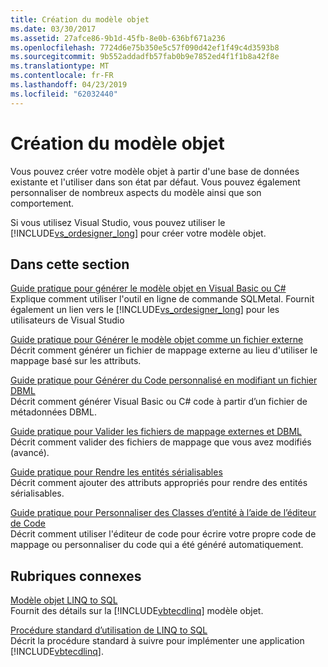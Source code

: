 ```yaml
---
title: Création du modèle objet
ms.date: 03/30/2017
ms.assetid: 27afce86-9b1d-45fb-8e0b-636bf671a236
ms.openlocfilehash: 7724d6e75b350e5c57f090d42ef1f49c4d3593b8
ms.sourcegitcommit: 9b552addadfb57fab0b9e7852ed4f1f1b8a42f8e
ms.translationtype: MT
ms.contentlocale: fr-FR
ms.lasthandoff: 04/23/2019
ms.locfileid: "62032440"
---
```

# <a name="creating-the-object-model"></a>Création du modèle objet
Vous pouvez créer votre modèle objet à partir d'une base de données existante et l'utiliser dans son état par défaut. Vous pouvez également personnaliser de nombreux aspects du modèle ainsi que son comportement.  
  
 Si vous utilisez Visual Studio, vous pouvez utiliser le [!INCLUDE[vs_ordesigner_long](../../../../../../includes/vs-ordesigner-long-md.md)] pour créer votre modèle objet.  
  
## <a name="in-this-section"></a>Dans cette section  
 [Guide pratique pour générer le modèle objet en Visual Basic ou C#](../../../../../../docs/framework/data/adonet/sql/linq/how-to-generate-the-object-model-in-visual-basic-or-csharp.md)  
 Explique comment utiliser l'outil en ligne de commande SQLMetal. Fournit également un lien vers le [!INCLUDE[vs_ordesigner_long](../../../../../../includes/vs-ordesigner-long-md.md)] pour les utilisateurs de Visual Studio  
  
 [Guide pratique pour Générer le modèle objet comme un fichier externe](../../../../../../docs/framework/data/adonet/sql/linq/how-to-generate-the-object-model-as-an-external-file.md)  
 Décrit comment générer un fichier de mappage externe au lieu d'utiliser le mappage basé sur les attributs.  
  
 [Guide pratique pour Générer du Code personnalisé en modifiant un fichier DBML](../../../../../../docs/framework/data/adonet/sql/linq/how-to-generate-customized-code-by-modifying-a-dbml-file.md)  
 Décrit comment générer Visual Basic ou C# code à partir d’un fichier de métadonnées DBML.  
  
 [Guide pratique pour Valider les fichiers de mappage externes et DBML](../../../../../../docs/framework/data/adonet/sql/linq/how-to-validate-dbml-and-external-mapping-files.md)  
 Décrit comment valider des fichiers de mappage que vous avez modifiés (avancé).  
  
 [Guide pratique pour Rendre les entités sérialisables](../../../../../../docs/framework/data/adonet/sql/linq/how-to-make-entities-serializable.md)  
 Décrit comment ajouter des attributs appropriés pour rendre des entités sérialisables.  
  
 [Guide pratique pour Personnaliser des Classes d’entité à l’aide de l’éditeur de Code](../../../../../../docs/framework/data/adonet/sql/linq/how-to-customize-entity-classes-by-using-the-code-editor.md)  
 Décrit comment utiliser l'éditeur de code pour écrire votre propre code de mappage ou personnaliser du code qui a été généré automatiquement.  
  
## <a name="related-sections"></a>Rubriques connexes  
 [Modèle objet LINQ to SQL](../../../../../../docs/framework/data/adonet/sql/linq/the-linq-to-sql-object-model.md)  
 Fournit des détails sur la [!INCLUDE[vbtecdlinq](../../../../../../includes/vbtecdlinq-md.md)] modèle objet.  
  
 [Procédure standard d’utilisation de LINQ to SQL](../../../../../../docs/framework/data/adonet/sql/linq/typical-steps-for-using-linq-to-sql.md)  
 Décrit la procédure standard à suivre pour implémenter une application [!INCLUDE[vbtecdlinq](../../../../../../includes/vbtecdlinq-md.md)].
